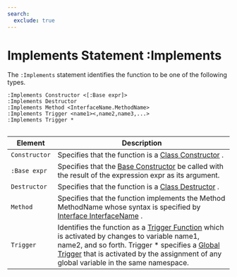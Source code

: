 ```yaml
---
search:
  exclude: true
---
```







<h1 class="heading"><span class="name">Implements Statement</span> <span class="command">:Implements</span></h1>



The `:Implements` statement identifies the function to be one of the following types.
```apl
:Implements Constructor <[:Base expr]>
:Implements Destructor
:Implements Method <InterfaceName.MethodName>
:Implements Trigger <name1><,name2,name3,...>
:Implements Trigger *
			
```


|Element|Description|
|---|---|
|`Constructor`|Specifies that the function is a [Class Constructor](../../../object-oriented-programming/constructors/constructors.md) .|
|`:Base expr`|Specifies that the [Base Constructor](../../../object-oriented-programming/constructors/base-constructors.md) be called with the result of the expression expr as its argument.|
|`Destructor`|Specifies that the function is a [Class Destructor](../../../object-oriented-programming/constructors/destructors.md) .|
|`Method`|Specifies that the function implements the Method MethodName whose syntax is specified by [Interface InterfaceName](../../../object-oriented-programming/interfaces/interfaces.md) .|
|`Trigger`|Identifies the function as a [Trigger Function](../../../triggers/triggers.md) which is activated by changes to variable name1, name2, and so forth. Trigger * specifies a [Global Trigger](../../../triggers/global-triggers.md) that is activated by the assignment of any global variable in the same namespace.|



